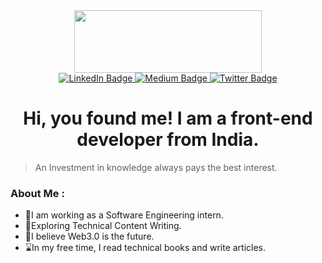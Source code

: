 <!--
**anubhavadarsh/anubhavadarsh** is a ✨ _special_ ✨ repository because its `README.md` (this file) appears on your GitHub profile.

Here are some ideas to get you started:

- 🔭 I’m currently working on ...
- 🌱 I’m currently learning ...
- 👯 I’m looking to collaborate on ...
- 🤔 I’m looking for help with ...
- 💬 Ask me about ...
- 📫 How to reach me: ...
- 😄 Pronouns: ...
- ⚡ Fun fact: ...
-->
<div id="header" align="center">
  <img src="https://media.giphy.com/media/cOSbH8NoUFt9MXbuie/giphy.gif" width="300px" height="100px"/>
  <div id="badges">
  <a href="https://www.linkedin.com/in/anubhav-adarsh/">
    <img src="https://img.shields.io/badge/LinkedIn-blue?style=for-the-badge&logo=linkedin&logoColor=white" alt="LinkedIn Badge"/>
  </a>
  <a href="https://medium.com/@anubhav.adarsh9">
    <img src="https://img.shields.io/badge/Medium-black?logo=medium&logoColor=white&style=for-the-badge" alt="Medium Badge"/>
  </a>
  <a href="https://twitter.com/AnubhavAdarsh9">
    <img src="https://img.shields.io/badge/Twitter-9cf?style=for-the-badge&logo=twitter&logoColor=white" alt="Twitter Badge"/>
  </a>
</div>
<img src="https://komarev.com/ghpvc/?username=anubhavadarsh&style=flat-square&color=blue" alt=""/>
<h1>
<strong>
  Hi, you found me! I am a front-end developer from India.
</strong>
</h1>
</div>

>An Investment in knowledge always pays the best interest.
### **About Me :**
<ul>
	<li>🤝I am working as a Software Engineering intern.</li>
	<li>📖Exploring Technical Content Writing.</li>
	<li>🚀I believe Web3.0 is the future.</li>
	<li>⌛In my free time, I read technical books and write articles.</li>
</ul>
